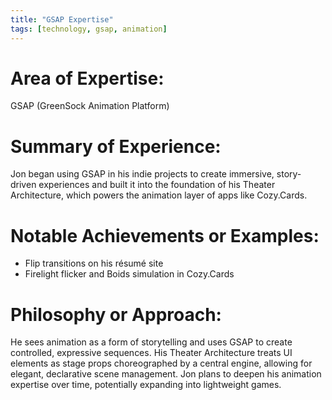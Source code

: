 ```yaml
---
title: "GSAP Expertise"
tags: [technology, gsap, animation]
---
```


# Area of Expertise:

GSAP (GreenSock Animation Platform)

# Summary of Experience:

Jon began using GSAP in his indie projects to create immersive, story-driven experiences and built it into the foundation of his Theater Architecture, which powers the animation layer of apps like Cozy.Cards.

# Notable Achievements or Examples:

- Flip transitions on his résumé site
- Firelight flicker and Boids simulation in Cozy.Cards

# Philosophy or Approach:

He sees animation as a form of storytelling and uses GSAP to create controlled, expressive sequences. His Theater Architecture treats UI elements as stage props choreographed by a central engine, allowing for elegant, declarative scene management. Jon plans to deepen his animation expertise over time, potentially expanding into lightweight games.

